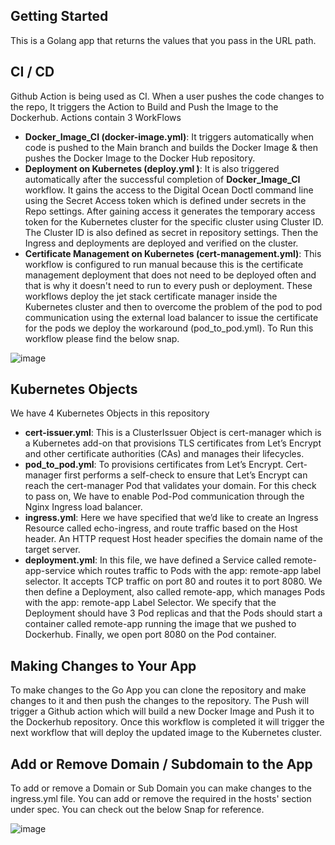 ## Getting Started

This is a Golang app that returns the values that you pass in the URL path.


## CI / CD

Github Action is being used as CI. When a user pushes the code changes to the repo, It triggers the Action to Build and Push the Image to the Dockerhub.
Actions contain 3 WorkFlows
- **Docker_Image_CI (docker-image.yml)**: It triggers automatically when code is pushed to the Main branch and builds the Docker Image & then pushes the Docker Image to the Docker Hub repository. 
- **Deployment on Kubernetes (deploy.yml )**: It is also triggered automatically after the successful completion of **Docker_Image_CI** workflow. It gains the access to the Digital Ocean Doctl command line using the Secret Access token which is defined under secrets in the Repo settings. After gaining access it generates the temporary access token for the Kubernetes cluster for the specific cluster using Cluster ID. The Cluster ID is also defined as secret in repository settings. Then the Ingress and deployments are deployed and verified on the cluster. 
- **Certificate Management on Kubernetes (cert-management.yml)**: This workflow is configured to run manual because this is the certificate management deployment that does not need to be deployed often and that is why it doesn't need to run to every push or deployment. These workflows deploy the jet stack certificate manager inside the Kubernetes cluster and then to overcome the problem of the pod to pod communication using the external load balancer to issue the certificate for the pods we deploy the workaround (pod_to_pod.yml). To Run this workflow please find the below snap. 

![image](https://user-images.githubusercontent.com/89794883/132804517-dd03f404-6e48-4987-890e-0e4df91d505f.png)

## Kubernetes Objects 

We have 4 Kubernetes Objects in this repository
- **cert-issuer.yml**: This is a ClusterIssuer Object is cert-manager which is a Kubernetes add-on that provisions TLS certificates from Let’s Encrypt and other certificate authorities (CAs) and manages their lifecycles.
- **pod_to_pod.yml**: To provisions certificates from Let’s Encrypt. Cert-manager first performs a self-check to ensure that Let’s Encrypt can reach the cert-manager Pod that validates your domain. For this check to pass on, We have to enable Pod-Pod communication through the Nginx Ingress load balancer.
- **ingress.yml**: Here we have specified that we’d like to create an Ingress Resource called echo-ingress, and route traffic based on the Host header. An HTTP request Host header specifies the domain name of the target server.
- **deployment.yml**: In this file, we have defined a Service called remote-app-service which routes traffic to Pods with the app: remote-app label selector. It accepts TCP traffic on port 80 and routes it to port 8080. We then define a Deployment, also called remote-app, which manages Pods with the app: remote-app Label Selector. We specify that the Deployment should have 3 Pod replicas and that the Pods should start a container called remote-app running the image that we pushed to Dockerhub. Finally, we open port 8080 on the Pod container.

## Making Changes to Your App

To make changes to the Go App you can clone the repository and make changes to it and then push the changes to the repository. The Push will trigger a Github action which will build a new Docker Image and Push it to the Dockerhub repository. Once this workflow is completed it will trigger the next workflow that will deploy the updated image to the Kubernetes cluster. 

## Add or Remove Domain / Subdomain to the App

To add or remove a Domain or Sub Domain you can make changes to the ingress.yml file. You can add or remove the required in the hosts' section under spec. You can check out the below Snap for reference. 

![image](https://user-images.githubusercontent.com/89794883/132808287-8bb8ab33-455d-46be-85a2-a578bedc8161.png)



